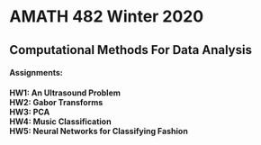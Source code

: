 # AMATH 482 Winter 2020
## Computational Methods For Data Analysis
#### Assignments:
**HW1: An Ultrasound Problem**<br/>
**HW2: Gabor Transforms**<br/>
**HW3: PCA**<br/>
**HW4: Music Classification**<br/>
**HW5: Neural Networks for Classifying Fashion**
